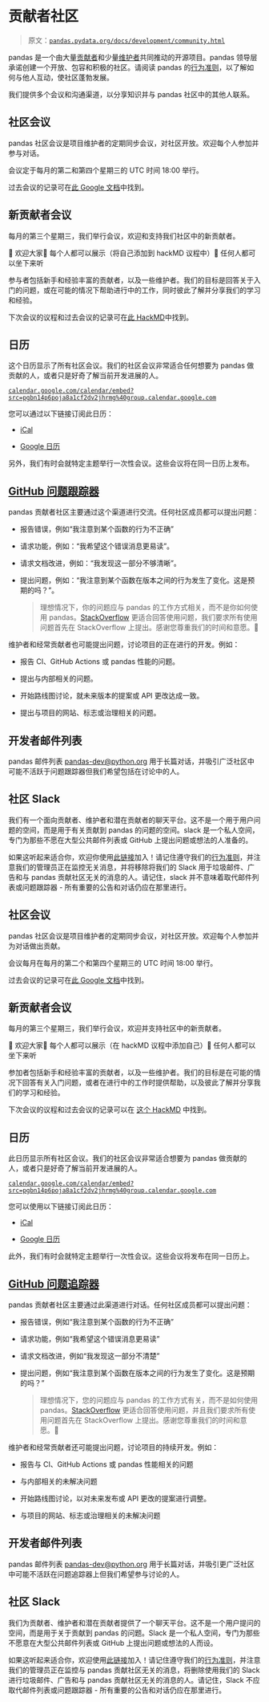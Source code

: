 # 贡献者社区

> 原文：[`pandas.pydata.org/docs/development/community.html`](https://pandas.pydata.org/docs/development/community.html)

pandas 是一个由大量[贡献者](https://github.com/pandas-dev/pandas/graphs/contributors)和少量[维护者](https://pandas.pydata.org/about/team.html)共同推动的开源项目。pandas 领导层承诺创建一个开放、包容和积极的社区。请阅读 pandas 的[行为准则](https://pandas.pydata.org/community/coc.html)，以了解如何与他人互动，使社区蓬勃发展。

我们提供多个会议和沟通渠道，以分享知识并与 pandas 社区中的其他人联系。

## 社区会议

pandas 社区会议是项目维护者的定期同步会议，对社区开放。欢迎每个人参加并参与对话。

会议定于每月的第二和第四个星期三的 UTC 时间 18:00 举行。

过去会议的记录可在[此 Google 文档](https://docs.google.com/document/d/1tGbTiYORHiSPgVMXawiweGJlBw5dOkVJLY-licoBmBU/edit?usp=sharing)中找到。

## 新贡献者会议

每月的第三个星期三，我们举行会议，欢迎和支持我们社区中的新贡献者。

👋 欢迎大家💬 每个人都可以展示（将自己添加到 hackMD 议程中）👀 任何人都可以坐下来听

参与者包括新手和经验丰富的贡献者，以及一些维护者。我们的目标是回答关于入门的问题，或在可能的情况下帮助进行中的工作，同时彼此了解并分享我们的学习和经验。

下次会议的议程和过去会议的记录可在[此 HackMD](https://hackmd.io/@pandas-dev/HJgQt1Tei)中找到。

## 日历

这个日历显示了所有社区会议。我们的社区会议非常适合任何想要为 pandas 做贡献的人，或者只是好奇了解当前开发进展的人。

[`calendar.google.com/calendar/embed?src=pgbn14p6poja8a1cf2dv2jhrmg%40group.calendar.google.com`](https://calendar.google.com/calendar/embed?src=pgbn14p6poja8a1cf2dv2jhrmg%40group.calendar.google.com)

您可以通过以下链接订阅此日历：

+   [iCal](https://calendar.google.com/calendar/ical/pgbn14p6poja8a1cf2dv2jhrmg%40group.calendar.google.com/public/basic.ics)

+   [Google 日历](https://calendar.google.com/calendar/r?cid=pgbn14p6poja8a1cf2dv2jhrmg@group.calendar.google.com)

另外，我们有时会就特定主题举行一次性会议。这些会议将在同一日历上发布。

## [GitHub 问题跟踪器](https://github.com/pandas-dev/pandas/issues)

pandas 贡献者社区主要通过这个渠道进行交流。任何社区成员都可以提出问题：

+   报告错误，例如“我注意到某个函数的行为不正确”

+   请求功能，例如：“我希望这个错误消息更易读”。

+   请求文档改进，例如：“我发现这一部分不够清晰”。

+   提出问题，例如：“我注意到某个函数在版本之间的行为发生了变化。这是预期的吗？”。

    > 理想情况下，你的问题应与 pandas 的工作方式相关，而不是你如何使用 pandas。[StackOverflow](https://stackoverflow.com/) 更适合回答使用问题，我们要求所有使用问题首先在 StackOverflow 上提出。感谢您尊重我们的时间和意愿。🙇

维护者和经常贡献者也可能提出问题，讨论项目的正在进行的开发。例如：

+   报告 CI、GitHub Actions 或 pandas 性能的问题。

+   提出与内部相关的问题。

+   开始路线图讨论，就未来版本的提案或 API 更改达成一致。

+   提出与项目的网站、标志或治理相关的问题。

## 开发者邮件列表

pandas 邮件列表 pandas-dev@python.org 用于长篇对话，并吸引广泛社区中可能不活跃于问题跟踪器但我们希望包括在讨论中的人。

## 社区 Slack

我们有一个面向贡献者、维护者和潜在贡献者的聊天平台。这不是一个用于用户问题的空间，而是用于有关贡献到 pandas 的问题的空间。slack 是一个私人空间，专门为那些不愿在大型公共邮件列表或 GitHub 上提出问题或想法的人准备的。

如果这听起来适合你，欢迎你使用[此链接](https://join.slack.com/t/pandas-dev-community/shared_invite/zt-1e2qgy1r6-PLCN8UOLEUAYoLdAsaJilw)加入！请记住遵守我们的[行为准则](https://pandas.pydata.org/community/coc.html)，并注意我们的管理员正在监控无关消息，并将移除将我们的 Slack 用于垃圾邮件、广告和与 pandas 贡献社区无关的消息的人。请记住，slack 并不意味着取代邮件列表或问题跟踪器 - 所有重要的公告和对话仍应在那里进行。

## 社区会议

pandas 社区会议是项目维护者的定期同步会议，对社区开放。欢迎每个人参加并为对话做出贡献。

会议每月在每月的第二个和第四个星期三的 UTC 时间 18:00 举行。

过去会议的记录可在[此 Google 文档](https://docs.google.com/document/d/1tGbTiYORHiSPgVMXawiweGJlBw5dOkVJLY-licoBmBU/edit?usp=sharing)中找到。

## 新贡献者会议

每月的第三个星期三，我们举行会议，欢迎并支持社区中的新贡献者。

👋 欢迎大家💬 每个人都可以展示（在 hackMD 议程中添加自己）👀 任何人都可以坐下来听

参加者包括新手和经验丰富的贡献者，以及一些维护者。我们的目标是在可能的情况下回答有关入门问题，或者在进行中的工作时提供帮助，以及彼此了解并分享我们的学习和经验。

下次会议的议程和过去会议的记录可以在 [这个 HackMD](https://hackmd.io/@pandas-dev/HJgQt1Tei) 中找到。

## 日历

此日历显示所有社区会议。我们的社区会议非常适合想要为 pandas 做贡献的人，或者只是好奇了解当前开发进展的人。

[`calendar.google.com/calendar/embed?src=pgbn14p6poja8a1cf2dv2jhrmg%40group.calendar.google.com`](https://calendar.google.com/calendar/embed?src=pgbn14p6poja8a1cf2dv2jhrmg%40group.calendar.google.com)

您可以使用以下链接订阅此日历：

+   [iCal](https://calendar.google.com/calendar/ical/pgbn14p6poja8a1cf2dv2jhrmg%40group.calendar.google.com/public/basic.ics)

+   [Google 日历](https://calendar.google.com/calendar/r?cid=pgbn14p6poja8a1cf2dv2jhrmg@group.calendar.google.com)

此外，我们有时会就特定主题举行一次性会议。这些会议将发布在同一日历上。

## [GitHub 问题追踪器](https://github.com/pandas-dev/pandas/issues)

pandas 贡献者社区主要通过此渠道进行对话。任何社区成员都可以提出问题：

+   报告错误，例如“我注意到某个函数的行为不正确”

+   请求功能，例如“我希望这个错误消息更易读”

+   请求文档改进，例如“我发现这一部分不清楚”

+   提出问题，例如“我注意到某个函数在版本之间的行为发生了变化。这是预期的吗？”

    > 理想情况下，您的问题应与 pandas 的工作方式有关，而不是如何使用 pandas。[StackOverflow](https://stackoverflow.com/) 更适合回答使用问题，并且我们要求所有使用问题首先在 StackOverflow 上提出。感谢您尊重我们的时间和意愿。🙇

维护者和经常贡献者还可能提出问题，讨论项目的持续开发。例如：

+   报告与 CI、GitHub Actions 或 pandas 性能相关的问题

+   与内部相关的未解决问题

+   开始路线图讨论，以对未来发布或 API 更改的提案进行调整。

+   与项目的网站、标志或治理相关的未解决问题

## 开发者邮件列表

pandas 邮件列表 pandas-dev@python.org 用于长篇对话，并吸引更广泛社区中可能不活跃在问题追踪器上但我们希望参与讨论的人。

## 社区 Slack

我们为贡献者、维护者和潜在贡献者提供了一个聊天平台。这不是一个用户提问的空间，而是用于关于贡献到 pandas 的问题。Slack 是一个私人空间，专门为那些不愿意在大型公共邮件列表或 GitHub 上提出问题或想法的人而设。

如果这听起来适合你，欢迎使用[此链接](https://join.slack.com/t/pandas-dev-community/shared_invite/zt-1e2qgy1r6-PLCN8UOLEUAYoLdAsaJilw)加入！请记住遵守我们的[行为准则](https://pandas.pydata.org/community/coc.html)，并注意我们的管理员正在监控与 pandas 贡献社区无关的消息，将删除使用我们的 Slack 进行垃圾邮件、广告和与 pandas 贡献社区无关的消息的人。请记住，Slack 不应取代邮件列表或问题跟踪器 - 所有重要的公告和对话仍应在那里进行。
